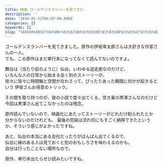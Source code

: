```yaml
---
title: 映画 ゴールデンスランバーを見てきた
description: ''
date: '2010-01-31T04:07:00.000Z'
categories: []
keywords: []
slug: "%E6%98%A0%E7%94%BB+%E3%82%B4%E3%83%BC%E3%83%AB%E3%83%87%E3%83%B3%E3%82%B9%E3%83%A9%E3%83%B3%E3%83%90%E3%83%BC%E3%82%92%E8%A6%8B%E3%81%A6%E3%81%8D%E..."
---
```

ゴールデンスランバーを見てきました。原作の伊坂幸太郎さんは大好きな作家さんの一人。   
でも、この原作はまだ単行本になってなくて読んでないのですよ。

舞台は（当たり前のように）仙台。いわゆる逃走劇なのだけど、   
いろんな人の日常から始まる全く別のストーリーが、   
徐々に徐々に時間軸と空間が合わさって、ぴったりあった瞬間に何かが起きるという 伊坂さんお得意のトリック。

その間を取り持つのが、彼の小説で度々出てくる、空き巣の黒澤さんなのだけど 今回は黒澤さん出てこなかったのは残念。

原作読んでいないので、映画化にあたってストーリーがどれだけ削られたとか 分からないのだけれども、 最後の完結は流れ的にもすごく納得できたというか、そういう感じがよかったですね。

あと、仙台の本当にある会社だったりがばんばん出てくるので、   
仙台に縁のある人は見ておくと別のおもしろさを味わえるのかも。   
自分は行ったことない場所なので。

原作、単行本出たらぜひ読みたいですね。